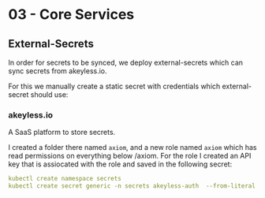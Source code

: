 # 03 - Core Services

## External-Secrets

In order for secrets to be synced, we deploy external-secrets which can sync secrets from akeyless.io. 

For this we manually create a static secret with credentials which external-secret should use:

### akeyless.io

A SaaS platform to store secrets. 

I created a folder there named `axiom`, and a new role named `axiom` which has read permissions on everything below /axiom. For the role I created an API key that is assiocated with the role and saved in the following secret:

```yaml
kubectl create namespace secrets
kubectl create secret generic -n secrets akeyless-auth  --from-literal accessId="" --from-literal accessType="api_key" --from-literal accessTypeParam=""
``` 